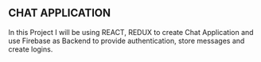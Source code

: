 ## CHAT APPLICATION 

In this Project I will be using REACT, REDUX to create Chat Application and use Firebase as Backend to provide authentication, store messages and create logins.


